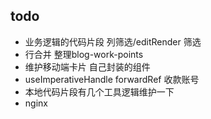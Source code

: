 ## todo
- 业务逻辑的代码片段 列筛选/editRender  筛选
- 行合并 整理blog-work-points
- 维护移动端卡片 自己封装的组件
- useImperativeHandle forwardRef 收款账号
- 本地代码片段有几个工具逻辑维护一下
- nginx